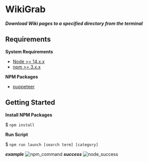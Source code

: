 # WikiGrab
***Download Wiki pages to a specified directory from the terminal***

## Requirements
**System Requirements**
+ [Node >= 14.x.x](https://nodejs.org/en/download/)
+ [npm >= 3.x.x](https://www.npmjs.com/)

**NPM Packages**
+ [puppeteer](https://www.npmjs.com/package/puppeteer)

## Getting Started

**Install NPM Packages**


$ `npm install`

**Run Script**


$ `npm run launch [search term] [category]`

***example***
![npm_command](https://user-images.githubusercontent.com/82986991/152663289-9f3fa120-5bdc-4deb-9487-abebf549509a.PNG)
***success***
![node_success](https://user-images.githubusercontent.com/82986991/152663298-038a1ce8-3caf-43d1-96c5-ec587f4991ab.PNG)

